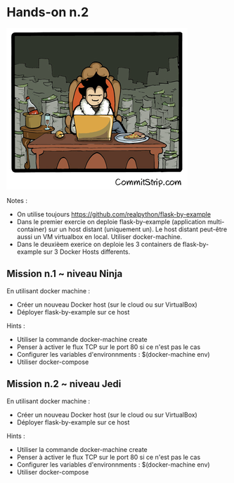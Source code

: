 # Hands-on n.2

![](resources/images/hands-on-2.png)

Notes :
- On utilise toujours https://github.com/realpython/flask-by-example
- Dans le premier exercie on deploie flask-by-example (application multi-container) sur un host distant (uniquement un). Le host distant peut-être aussi un VM virtualbox en local. Utiliser docker-machine. 
- Dans le deuxièem exerice on deploie les 3 containers de flask-by-example sur 3 Docker Hosts differents.


## Mission n.1 ~ niveau Ninja

En utilisant docker machine :
* Créer un nouveau Docker host (sur le cloud ou sur VirtualBox) 
* Déployer flask-by-example sur ce host

Hints :
* Utiliser la commande docker-machine create
* Penser à activer le flux TCP sur le port 80 si ce n'est pas le cas
* Configurer les variables d'environnments : $(docker-machine env)
* Utiliser docker-compose

## Mission n.2 ~ niveau Jedi

En utilisant docker machine :
* Créer un nouveau Docker host (sur le cloud ou sur VirtualBox) 
* Déployer flask-by-example sur ce host

Hints :
* Utiliser la commande docker-machine create
* Penser à activer le flux TCP sur le port 80 si ce n'est pas le cas
* Configurer les variables d'environnments : $(docker-machine env)
* Utiliser docker-compose

